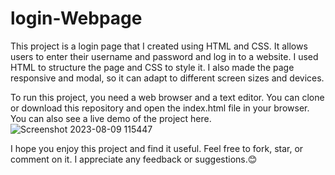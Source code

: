 # login-Webpage
This project is a login page that I created using HTML and CSS. It allows users to enter their username and password and log in to a website. I used HTML to structure the page and CSS to style it. I also made the page responsive and modal, so it can adapt to different screen sizes and devices.

To run this project, you need a web browser and a text editor. You can clone or download this repository and open the index.html file in your browser. You can also see a live demo of the project here.
![Screenshot 2023-08-09 115447](https://github.com/Dhyanesh23/login-Webpage/assets/134997384/5e5705c3-ee47-43f4-b7bb-adb68f283183)


I hope you enjoy this project and find it useful. Feel free to fork, star, or comment on it. I appreciate any feedback or suggestions.😊


